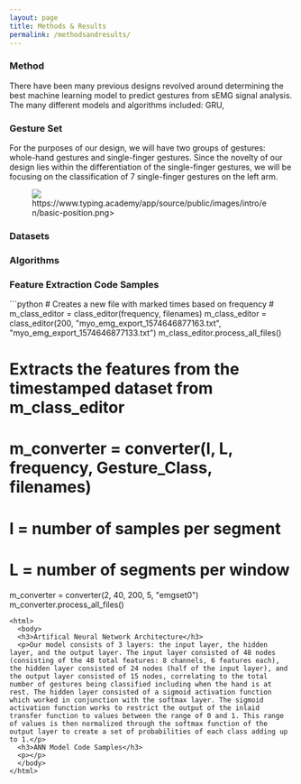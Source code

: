 ```yaml
---
layout: page
title: Methods & Results
permalink: /methodsandresults/
---
```

<html>
  <body>
    <h3>Method</h3>
    <p>There have been many previous designs revolved around determining the best machine learning model to predict gestures from sEMG signal analysis. The many different models and algorithms included: GRU,</p>
    <h3>Gesture Set</h3>
    <p>For the purposes of our design, we will have two groups of gestures: whole-hand gestures and single-finger gestures. Since the novelty of our design lies within the differentiation of the single-finger gestures, we will be focusing on the classification of 7 single-finger gestures on the left arm.</p>
    <figure>
      <img src="https://www.typing.academy/app/source/public/images/intro/en/basic-position.png">
      <figcaption>https://www.typing.academy/app/source/public/images/intro/en/basic-position.png></figcaption>
    </figure>
    <h3>Datasets</h3>
    <p></p>
    <h3>Algorithms</h3>
    <p></p>
    <h3>Feature Extraction Code Samples</h3>
  </body></html>
  ```python
  # Creates a new file with marked times based on frequency
  # m_class_editor = class_editor(frequency, filenames)
  m_class_editor = class_editor(200, "myo_emg_export_1574646877163.txt", "myo_emg_export_1574646877133.txt")
  m_class_editor.process_all_files()
  
  # Extracts the features from the timestamped dataset from m_class_editor
  # m_converter = converter(l, L, frequency, Gesture_Class, filenames)
  # l = number of samples per segment
  # L = number of segments per window
  m_converter = converter(2, 40, 200, 5, "emgset0")
  m_converter.process_all_files()
  ```
  <html>
    <body>
    <h3>Artifical Neural Network Architecture</h3>
    <p>Our model consists of 3 layers: the input layer, the hidden layer, and the output layer. The input layer consisted of 48 nodes (consisting of the 48 total features: 8 channels, 6 features each), the hidden layer consisted of 24 nodes (half of the input layer), and the output layer consisted of 15 nodes, correlating to the total number of gestures being classified including when the hand is at rest. The hidden layer consisted of a sigmoid activation function which worked in conjunction with the softmax layer. The sigmoid activation function works to restrict the output of the inlaid transfer function to values between the range of 0 and 1. This range of values is then normalized through the softmax function of the output layer to create a set of probabilities of each class adding up to 1.</p>
    <h3>ANN Model Code Samples</h3>
    <p></p>
    </body>
</html>
